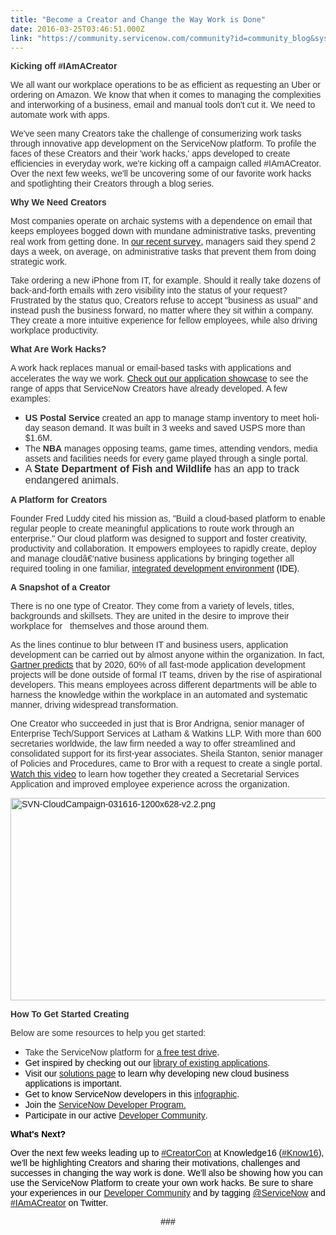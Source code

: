 ```yaml
---
title: "Become a Creator and Change the Way Work is Done"
date: 2016-03-25T03:46:51.000Z
link: "https://community.servicenow.com/community?id=community_blog&sys_id=24fda22ddbd0dbc01dcaf3231f961903"
---
```

<p><span style="color: #303030; font-family: Arial;"><strong>Kicking off #IAmACreator </strong></span></p><p><span style="font-family: Arial; color: #303030;">We all want our workplace operations to be as efficient as requesting an Uber or ordering on Amazon. We know that when it comes to managing the complexities and interworking of a business, email and manual tools don't cut it. We need to automate work with apps.</span></p><p></p><p><span style="font-family: Arial; color: #303030;">We've seen many Creators take the challenge of consumerizing work tasks through innovative app development on the ServiceNow platform. To profile the faces of these Creators and their 'work hacks,' apps developed to create efficiencies in everyday work, we're kicking off a campaign called #IAmACreator. Over the next few weeks, we'll be uncovering some of our favorite work hacks and spotlighting their Creators through a blog series. </span></p><p></p><p><span style="font-family: Arial; color: #303030;"><strong>Why We Need Creators</strong></span></p><p><span style="font-family: Arial;"><span style="color: #303030;">Most companies operate on archaic systems with a dependence on email that keeps employees bogged down with mundane administrative tasks, preventing real work from getting done. In</span> <a title="w.servicenow.com/lpwhp/state-of-work-survey.html" href="http://www.servicenow.com/lpwhp/state-of-work-survey.html">our recent </a></span><span style="color: black;"><a title="w.servicenow.com/lpwhp/state-of-work-survey.html" href="http://www.servicenow.com/lpwhp/state-of-work-survey.html">survey</a></span><span style="font-family: Arial; color: black;">, </span><span style="font-family: Arial; color: #303030;">managers said they spend 2 days a week, on average, on administrative tasks that prevent them from doing strategic work.</span></p><p></p><p><span style="color: #303030;"><span style="font-family: Arial;">Take ordering a new iPhone from IT, for example. Should it really take dozens of back-and-forth emails with zero visibility into the status of your request? Frustrated by the status quo, </span><span style="font-family: Arial; background: white;">Creators refuse to accept "business as usual" and instead push the business forward, no matter where they sit within a company. They create a more intuitive experience for fellow employees, while also driving workplace productivity. </span></span></p><p></p><p><span style="font-family: Arial; color: #303030;"><strong>What Are Work Hacks? </strong></span></p><p><span style="font-family: Arial;"><span style="color: #303030;">A work hack replaces manual or email-based tasks with applications and accelerates the way we work.</span> <a title="ppshowcase.service-now.com/x_snc_app_showcase_index.do#/" href="https://appshowcase.service-now.com/x_snc_app_showcase_index.do#/">Check out our </a></span><span style="font-family: Arial; color: black;"><a title="ppshowcase.service-now.com/x_snc_app_showcase_index.do#/" href="https://appshowcase.service-now.com/x_snc_app_showcase_index.do#/">application showcase</a></span> <span style="font-family: Arial; color: #303030;">to see the range of apps that ServiceNow Creators have already developed. A few examples:</span></p><ul style="list-style-type: disc;"><li><span style="color: #303030;"><strong><span lang="EN-GB" style="font-family: Arial;">US Postal Service </span></strong><span lang="EN-GB" style="font-family: Arial;">created an app to manage stamp inventory to meet holiday season demand. It was built in 3 weeks and saved USPS more than $1.6M.</span></span></li><li><span lang="EN-GB" style="font-family: Arial; color: #303030;">The <strong>NBA</strong> manages opposing teams, game times, attending vendors, media assets and facilities needs for every game played through a single portal. </span></li><li><span style="font-size: 12pt; font-family: Arial; color: #303030;">A <strong>State Department of Fish and Wildlife </strong>has an app to track endangered animals.</span></li></ul><p></p><p><span style="font-family: Arial; color: #303030;"><strong>A Platform for Creators</strong></span></p><p><span style="font-family: Arial; color: #303030;">Founder Fred Luddy cited his mission as, "Build a cloud-based platform to enable regular people to create meaningful applications to route work through an enterprise." Our cloud platform was designed to support and foster creativity, productivity and collaboration. It </span><span style="font-family: Arial; color: black; background: white;"><span style="color: #303030;">empowers employees to rapidly create, deploy and manage cloudâ€‘native business applications by bringing together all required tooling in one familiar,</span> <a title="w.servicenow.com/products/studio.html" href="http://www.servicenow.com/products/studio.html">integrated development environment</a> <span style="color: #000000;">(IDE).</span></span><span style="font-size: 9.0pt;"><br/></span></p><p></p><p><span style="color: #303030; font-family: Arial; background: white;"><strong>A Snapshot of a Creator</strong></span></p><p><span style="font-family: Arial; color: #303030;">There is no one type of Creator. They come from a variety of levels, titles, backgrounds and skillsets. They are united in the desire to improve their workplace for   themselves and those around them. </span></p><p></p><p><span style="font-family: Arial;"><span style="color: #303030;">As the lines continue to blur between IT and business users, application development can be carried out by almost anyone within the organization. In fact,</span> <a title="w.gartner.com/newsroom/id/3119717" href="http://www.gartner.com/newsroom/id/3119717">Gartner predicts</a> <span style="color: #303030;">that by 2020, 60% of all fast-mode application development projects will be done outside of formal IT teams, driven by the rise of aspirational developers. This means employees across different departments will be able to harness the knowledge within the workplace in an automated and systematic manner, driving widespread transformation.</span></span></p><p></p><p><span style="font-family: Arial;"><span style="color: #303030;">One Creator who succeeded in just that is Bror Andrigna, senior manager of Enterprise Tech/Support Services at Latham &amp; Watkins LLP. With more than 600 secretaries worldwide, the law firm needed a way to offer streamlined and consolidated support for its first-year associates. Sheila Stanton, senior manager of Policies and Procedures, came to Bror with a request to create a single portal.</span> <a title="ww.youtube.com/watch?v=NuNuXDSlHDU&feature=youtu.be&list=PLtPPHGXv_Jpk8AESXNZsTFa1IB4Z_0hoV" href="https://www.youtube.com/watch?v=NuNuXDSlHDU&amp;feature=youtu.be&amp;list=PLtPPHGXv_Jpk8AESXNZsTFa1IB4Z_0hoV">Watch this </a></span><span style="color: black;"><a title="ww.youtube.com/watch?v=NuNuXDSlHDU&feature=youtu.be&list=PLtPPHGXv_Jpk8AESXNZsTFa1IB4Z_0hoV" href="https://www.youtube.com/watch?v=NuNuXDSlHDU&amp;feature=youtu.be&amp;list=PLtPPHGXv_Jpk8AESXNZsTFa1IB4Z_0hoV">video</a></span><span style="font-family: Arial; color: #303030;"> to learn how together they created a Secretarial Services Application and improved employee experience across the organization.</span></p><p></p><p><span style="font-family: Arial;"><img   alt="SVN-CloudCampaign-031616-1200x628-v2.2.png" class="image-1 jive-image" src="ea90800adb58d3049c9ffb651f961989.iix" style="width: 620px; height: 324px;"/></span></p><p></p><p></p><p><span style="font-family: Arial; color: #303030;"><strong>How To Get Started Creating</strong></span></p><p><span style="font-family: Arial; color: #303030;">Below are some resources to help you get started:   </span></p><ul style="list-style-type: disc;"><li><span lang="EN-GB" style="font-family: Arial; color: black;"><span style="color: #303030;">Take the ServiceNow platform for</span> <a title="w.servicenow.com/lpdem/demonow-cloud-platform-app-dev.html" href="http://www.servicenow.com/lpdem/demonow-cloud-platform-app-dev.html">a free </a></span><span style="font-family: Arial; color: black;"><a title="w.servicenow.com/lpdem/demonow-cloud-platform-app-dev.html" href="http://www.servicenow.com/lpdem/demonow-cloud-platform-app-dev.html">test drive</a></span><span lang="EN-GB" style="font-family: Arial; color: black;">.</span></li><li><span lang="EN-GB" style="font-family: Arial; color: black;"><span style="color: #000000;">Get inspired by checking out our</span> </span><span style="font-family: Arial; color: black;"><a title="tore.servicenow.com/$appstore.do#!/store/home" href="https://store.servicenow.com/$appstore.do#!/store/home">library of existing applications</a>.</span></li><li><span lang="EN-GB" style="font-family: Arial; color: black;">Visit our </span><span style="font-family: Arial; color: black;"><a title="w.servicenow.com/solutions/develop-new-cloud-business-apps.html" href="http://www.servicenow.com/solutions/develop-new-cloud-business-apps.html">solutions page</a> to learn why developing new cloud business applications is important. </span></li><li><span lang="EN-GB" style="font-family: Arial; color: black;">Get to know ServiceNow developers in this </span><span style="font-family: Arial; color: black;"><a title="" _jive_internal="true" href="/community?id=community_blog&sys_id=b87dae29dbd0dbc01dcaf3231f9619ed">infographic</a></span><span lang="EN-GB" style="font-family: Arial; color: black;">.</span></li><li><span lang="EN-GB" style="font-family: Arial; color: black;">Join the </span><span style="font-family: Arial; color: black;"><a title="eveloper.servicenow.com/app.do#!/program/developer" href="https://developer.servicenow.com/app.do#!/program/developer">ServiceNow Developer Program.</a> </span></li><li><span lang="EN-GB" style="font-family: Arial; color: black;">Participate in our active </span><span style="font-family: Arial; color: black;"><a title="" _jive_internal="true" href="/community?id=community_forum&sys_id=1e295a2ddbd897c068c1fb651f96199f">Developer Community</a></span><span lang="EN-GB" style="font-family: Arial; color: black;">.</span></li></ul><p></p><p><span style="color: black; font-family: Arial;"><strong>What's Next? </strong></span></p><p><span style="font-family: Arial; color: black;">Over the next few weeks leading up to <a title="witter.com/hashtag/creatorcon" href="https://twitter.com/hashtag/creatorcon">#CreatorCon</a> at Knowledge16 (<a title="witter.com/hashtag/know16" href="https://twitter.com/hashtag/know16">#Know16</a>), we'll be highlighting Creators and sharing their motivations, challenges and successes in changing the way work is done. We'll also be showing how you can use the ServiceNow Platform to create your own work hacks. Be sure to share your experiences in our </span><span style="font-family: Arial; color: black;"><a title="" _jive_internal="true" href="/community?id=community_forum&sys_id=1e295a2ddbd897c068c1fb651f96199f">Developer Community</a></span><span style="font-family: Arial; color: black;"> and by tagging <a title="witter.com/servicenow" href="https://twitter.com/servicenow">@ServiceNow</a> and <a title="witter.com/hashtag/iamacreator" href="https://twitter.com/hashtag/iamacreator">#IAmACreator</a> on Twitter.<br/></span></p><p></p><p align="center" style="text-align: center;"><span style="font-family: Arial; color: black;">###</span> </p><div><p></p></div>